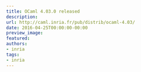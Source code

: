 ```yaml
---
title: OCaml 4.03.0 released
description:
url: http://caml.inria.fr/pub/distrib/ocaml-4.03/
date: 2016-04-25T00:00:00-00:00
preview_image:
featured:
authors:
- inria
tags:
- inria
---
```



